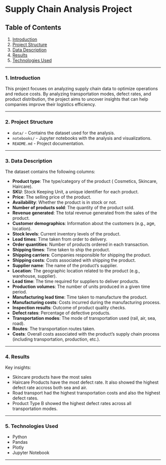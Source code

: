 # Supply Chain Analysis Project

## Table of Contents
1. [Introduction](#introduction)
2. [Project Structure](#project-structure)
3. [Data Description](#data-description)
4. [Results](#results)
5. [Technologies Used](#technologies-used)

---

### 1. Introduction
This project focuses on analyzing supply chain data to optimize operations and reduce costs. By analyzing transportation modes, defect rates, and product distribution, the project aims to uncover insights that can help companies improve their logistics efficiency.

---

### 2. Project Structure
- `data/` - Contains the dataset used for the analysis.
- `notebooks/` - Jupyter notebooks with the analysis and visualizations.
- `README.md` - Project documentation.

---

### 3. Data Description
The dataset contains the following columns:

- **Product type**: The type/category of the product ( Cosmetics, Skincare, Haircare).
- **SKU**: Stock Keeping Unit, a unique identifier for each product.
- **Price**: The selling price of the product.
- **Availability**: Whether the product is in stock or not.
- **Number of products sold**: The quantity of the product sold.
- **Revenue generated**: The total revenue generated from the sales of the product.
- **Customer demographics**: Information about the customers (e.g., age, location).
- **Stock levels**: Current inventory levels of the product.
- **Lead times**: Time taken from order to delivery.
- **Order quantities**: Number of products ordered in each transaction.
- **Shipping times**: Time taken to ship the product.
- **Shipping carriers**: Companies responsible for shipping the product.
- **Shipping costs**: Costs associated with shipping the product.
- **Supplier name**: The name of the product’s supplier.
- **Location**: The geographic location related to the product (e.g., warehouse, supplier).
- **Lead time**: The time required for suppliers to deliver products.
- **Production volumes**: The number of units produced in a given time period.
- **Manufacturing lead time**: Time taken to manufacture the product.
- **Manufacturing costs**: Costs incurred during the manufacturing process.
- **Inspection results**: Outcome of product quality checks.
- **Defect rates**: Percentage of defective products.
- **Transportation modes**: The mode of transportation used (rail, air, sea, road).
- **Routes**: The transportation routes taken.
- **Costs**: Overall costs associated with the product’s supply chain process (including transportation, production, etc.).


---

### 4. Results
Key insights:
- Skincare products have the most sales
- Haircare Products have the most defect rate. It also showed the highest defect rate accross both sea and air.
- Road transport had the highest transportation costs and also the highest defect rates.
- Product Type B showed the highest defect rates across all transportation modes.

---

### 5. Technologies Used
- Python
- Pandas
- Plotly
- Jupyter Notebook

---
